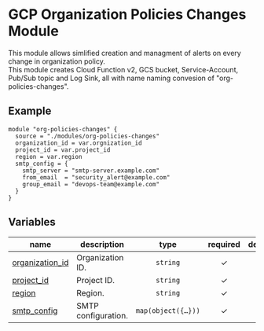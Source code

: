 # GCP Organization Policies Changes Module

This module allows simlified creation and managment of alerts on every change in organization policy.  
This module creates Cloud Function v2, GCS bucket, Service-Account, Pub/Sub topic and Log Sink, all with name naming convesion of "org-policies-changes".

## Example
```hcl
module "org-policies-changes" {
  source = "./modules/org-policies-changes"
  organization_id = var.orgnization_id
  project_id = var.project_id
  region = var.region
  smtp_config = {
    smtp_server = "smtp-server.example.com"
    from_email  = "security_alert@example.com"
    group_email = "devops-team@example.com"
  }
}
```
<!-- BEGIN TFDOC -->
## Variables

| name | description | type | required | default |
|---|---|:---:|:---:|:---:|
| [organization_id](variables.tf#L1) | Organization ID. | <code>string</code> | ✓ |  |
| [project_id](variables.tf#L6) | Project ID. | <code>string</code> | ✓ |  |
| [region](variables.tf#L11) | Region. | <code>string</code> | ✓ |  |
| [smtp_config](variables.tf#L16) | SMTP configuration. | <code title="map&#40;object&#40;&#123;&#10;  smtp_server &#61; string&#10;  from_email  &#61; string&#10;  group_email &#61; string&#10;&#125;&#41;&#41;">map&#40;object&#40;&#123;&#8230;&#125;&#41;&#41;</code> | ✓ |  |
<!-- END TFDOC -->
